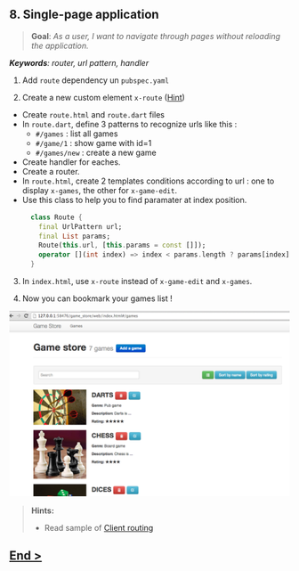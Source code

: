 ## 8. Single-page application
> **Goal**: _As a user, I want to navigate through pages without reloading the application._

_**Keywords**: router, url pattern, handler_

1. Add `route` dependency un `pubspec.yaml`

2. Create a new custom element `x-route` ([Hint](#user-story-8-hints))
  - Create `route.html` and `route.dart` files
  - In `route.dart`, define 3 patterns to recognize urls like this :
    - `#/games` : list all games
    - `#/game/1` : show game with id=1
    - `#/games/new` : create a new game
  - Create handler for eaches.  
  - Create a router. 
  - In `route.html`, create 2 templates conditions according to url : one to display `x-games`, the other for `x-game-edit`.
  - Use this class to help you to find paramater at index position.  
	  ```Dart
		class Route {
	 	  final UrlPattern url;
	 	  final List params;
	      Route(this.url, [this.params = const []]);
	 	  operator [](int index) => index < params.length ? params[index] : null;
	 	}
	  ```
  
3. In `index.html`, use `x-route` instead of `x-game-edit` and `x-games`.

4. Now you can bookmark your games list !

![x-router games](docs/img/x-router-games.png)

<a name="user-story-8-hints"></a>
> **Hints:**
>
> - Read sample of [Client routing](http://pub.dartlang.org/packages/route)


## [End >](end.md)

